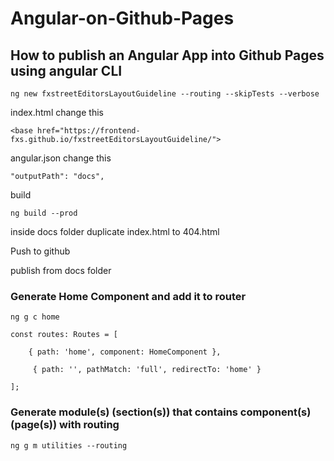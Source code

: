 # Angular-on-Github-Pages
## How to publish an Angular App into Github Pages using angular CLI

    ng new fxstreetEditorsLayoutGuideline --routing --skipTests --verbose

index.html change this

    <base href="https://frontend-fxs.github.io/fxstreetEditorsLayoutGuideline/">
    
angular.json change this

    "outputPath": "docs",
   
build

    ng build --prod

inside docs folder duplicate  index.html  to 404.html

Push to github

publish from docs folder

### Generate Home Component and add it to router

    ng g c home
    
    const routes: Routes = [
    
        { path: 'home', component: HomeComponent },
        
         { path: '', pathMatch: 'full', redirectTo: 'home' }
         
    ];

### Generate module(s) (section(s)) that contains component(s) (page(s)) with routing

    ng g m utilities --routing    
